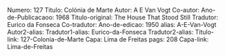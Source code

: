 Numero: 127
Titulo: Colónia de Marte
Autor: A E Van Vogt
Co-autor: 
Ano-de-Publicacaoo: 1968
Titulo-original: The House That Stood Still
Tradutor: Eurico da Fonseca
Co-tradutor: 
Ano-de-edicao: 1950
alias: A-E-Van-Vogt
Autor2-alias: 
Tradutor1-alias: Eurico-da-Fonseca
Tradutor2-alias: 
Titulo-link: 127-Colonia-de-Marte
Capa: Lima de Freitas
pags: 208
Capa-link: Lima-de-Freitas